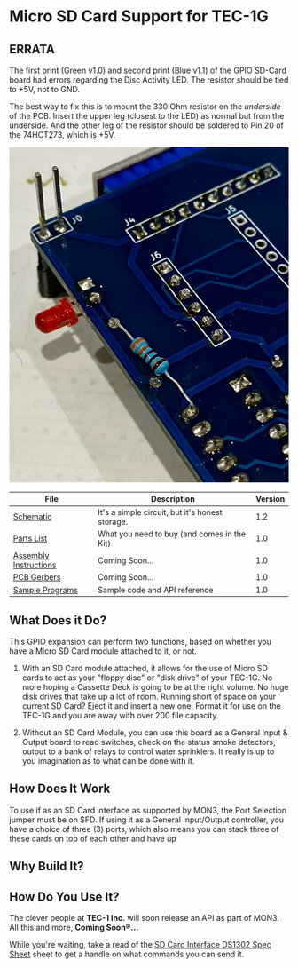 # Micro SD Card Support for TEC-1G

## ERRATA
The first print (Green v1.0) and second print (Blue v1.1) of the GPIO SD-Card board had errors
regarding the Disc Activity LED. The resistor should be tied to +5V, not to GND.

The best way to fix this is to mount the 330 Ohm resistor on the *underside* of the PCB.
Insert the upper leg (closest to the LED) as normal but from the underside. And the other
leg of the resistor should be soldered to Pin 20 of the 74HCT273, which is +5V.

![Photo Coming Soon...](pictures/GPIO_SD-Card_v11_Errata.jpg)

| File | Description | Version |
|---|---|---|
| [Schematic](TEC-1G_GPIO_SD-Card_Schematic_v1-2) | It's a simple circuit, but it's honest storage. | 1.2 |
| [Parts List](./Partslist.md) | What you need to buy (and comes in the Kit) | 1.0 |
| [Assembly Instructions](./Assembly.md) | Coming Soon... | 1.0 |
| [PCB Gerbers]() | Coming Soon... | 1.0 |
| [Sample Programs](./Programs/) | Sample code and API reference | 1.0 |

## What Does it Do?
This GPIO expansion can perform two functions, based on whether you have a Micro SD Card module attached to it, or not.
1. With an SD Card module attached, it allows for the use of Micro SD cards to act as your "floppy disc" or "disk drive"
of your TEC-1G.  No more hoping a Cassette Deck is going to be at the right volume. No huge disk drives that take up a lot of room.
Running short of space on your current SD Card? Eject it and insert a new one. Format it for use on the TEC-1G and you are
away with over 200 file capacity.

2. Without an SD Card Module, you can use this board as a General Input & Output board to read switches,
check on the status smoke detectors, output to a bank of relays to control water sprinklers.
It really is up to you imagination as to what can be done with it.

## How Does It Work
To use if as an SD Card interface as supported by MON3, the Port Selection jumper must be on $FD. 
If using it as a General Input/Output controller, you have a choice of three (3) ports, which
also means you can stack three of these cards on top of each other and have up

## Why Build It?

## How Do You Use It?
The clever people at <b>TEC-1 Inc.</b> will soon release an API as part of MON3.
All this and more, <b>Coming Soon®...</b>

While you're waiting, take a read of the [SD Card Interface DS1302 Spec Sheet](./DS1302_RTC_Timekeeper.pdf) sheet to get a handle on what commands you can send it.
